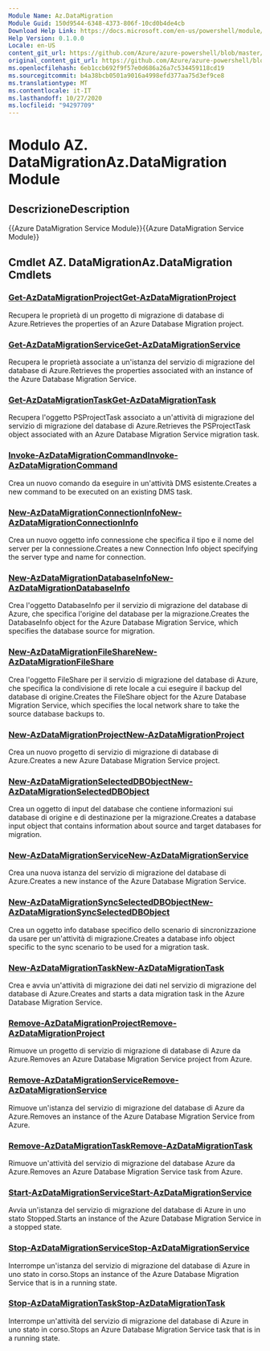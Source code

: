 ```yaml
---
Module Name: Az.DataMigration
Module Guid: 150d9544-6348-4373-806f-10cd0b4de4cb
Download Help Link: https://docs.microsoft.com/en-us/powershell/module/az.datamigration
Help Version: 0.1.0.0
Locale: en-US
content_git_url: https://github.com/Azure/azure-powershell/blob/master/src/DataMigration/DataMigration/help/Az.DataMigration.md
original_content_git_url: https://github.com/Azure/azure-powershell/blob/master/src/DataMigration/DataMigration/help/Az.DataMigration.md
ms.openlocfilehash: 6eb1ccb692f9f57e0d686a26a7c534459118cd19
ms.sourcegitcommit: b4a38bcb0501a9016a4998efd377aa75d3ef9ce8
ms.translationtype: MT
ms.contentlocale: it-IT
ms.lasthandoff: 10/27/2020
ms.locfileid: "94297709"
---
```

# <span data-ttu-id="cf57c-101">Modulo AZ. DataMigration</span><span class="sxs-lookup"><span data-stu-id="cf57c-101">Az.DataMigration Module</span></span>
## <span data-ttu-id="cf57c-102">Descrizione</span><span class="sxs-lookup"><span data-stu-id="cf57c-102">Description</span></span>
<span data-ttu-id="cf57c-103">{{Azure DataMigration Service Module}}</span><span class="sxs-lookup"><span data-stu-id="cf57c-103">{{Azure DataMigration Service Module}}</span></span>

## <span data-ttu-id="cf57c-104">Cmdlet AZ. DataMigration</span><span class="sxs-lookup"><span data-stu-id="cf57c-104">Az.DataMigration Cmdlets</span></span>
### [<span data-ttu-id="cf57c-105">Get-AzDataMigrationProject</span><span class="sxs-lookup"><span data-stu-id="cf57c-105">Get-AzDataMigrationProject</span></span>](Get-AzDataMigrationProject.md)
<span data-ttu-id="cf57c-106">Recupera le proprietà di un progetto di migrazione di database di Azure.</span><span class="sxs-lookup"><span data-stu-id="cf57c-106">Retrieves the properties of an Azure Database Migration project.</span></span>

### [<span data-ttu-id="cf57c-107">Get-AzDataMigrationService</span><span class="sxs-lookup"><span data-stu-id="cf57c-107">Get-AzDataMigrationService</span></span>](Get-AzDataMigrationService.md)
<span data-ttu-id="cf57c-108">Recupera le proprietà associate a un'istanza del servizio di migrazione del database di Azure.</span><span class="sxs-lookup"><span data-stu-id="cf57c-108">Retrieves the properties associated with an instance of the Azure Database Migration Service.</span></span> 

### [<span data-ttu-id="cf57c-109">Get-AzDataMigrationTask</span><span class="sxs-lookup"><span data-stu-id="cf57c-109">Get-AzDataMigrationTask</span></span>](Get-AzDataMigrationTask.md)
<span data-ttu-id="cf57c-110">Recupera l'oggetto PSProjectTask associato a un'attività di migrazione del servizio di migrazione del database di Azure.</span><span class="sxs-lookup"><span data-stu-id="cf57c-110">Retrieves the PSProjectTask object associated with an Azure Database Migration Service migration task.</span></span>

### [<span data-ttu-id="cf57c-111">Invoke-AzDataMigrationCommand</span><span class="sxs-lookup"><span data-stu-id="cf57c-111">Invoke-AzDataMigrationCommand</span></span>](Invoke-AzDataMigrationCommand.md)
<span data-ttu-id="cf57c-112">Crea un nuovo comando da eseguire in un'attività DMS esistente.</span><span class="sxs-lookup"><span data-stu-id="cf57c-112">Creates a new command to be executed on an existing DMS task.</span></span>

### [<span data-ttu-id="cf57c-113">New-AzDataMigrationConnectionInfo</span><span class="sxs-lookup"><span data-stu-id="cf57c-113">New-AzDataMigrationConnectionInfo</span></span>](New-AzDataMigrationConnectionInfo.md)
<span data-ttu-id="cf57c-114">Crea un nuovo oggetto info connessione che specifica il tipo e il nome del server per la connessione.</span><span class="sxs-lookup"><span data-stu-id="cf57c-114">Creates a new Connection Info object specifying the server type and name for connection.</span></span>

### [<span data-ttu-id="cf57c-115">New-AzDataMigrationDatabaseInfo</span><span class="sxs-lookup"><span data-stu-id="cf57c-115">New-AzDataMigrationDatabaseInfo</span></span>](New-AzDataMigrationDatabaseInfo.md)
<span data-ttu-id="cf57c-116">Crea l'oggetto DatabaseInfo per il servizio di migrazione del database di Azure, che specifica l'origine del database per la migrazione.</span><span class="sxs-lookup"><span data-stu-id="cf57c-116">Creates the DatabaseInfo object for the Azure Database Migration Service, which specifies the database source for migration.</span></span>

### [<span data-ttu-id="cf57c-117">New-AzDataMigrationFileShare</span><span class="sxs-lookup"><span data-stu-id="cf57c-117">New-AzDataMigrationFileShare</span></span>](New-AzDataMigrationFileShare.md)
<span data-ttu-id="cf57c-118">Crea l'oggetto FileShare per il servizio di migrazione del database di Azure, che specifica la condivisione di rete locale a cui eseguire il backup del database di origine.</span><span class="sxs-lookup"><span data-stu-id="cf57c-118">Creates the FileShare object for the Azure Database Migration Service, which specifies the local network share to take the source database backups to.</span></span>

### [<span data-ttu-id="cf57c-119">New-AzDataMigrationProject</span><span class="sxs-lookup"><span data-stu-id="cf57c-119">New-AzDataMigrationProject</span></span>](New-AzDataMigrationProject.md)
<span data-ttu-id="cf57c-120">Crea un nuovo progetto di servizio di migrazione di database di Azure.</span><span class="sxs-lookup"><span data-stu-id="cf57c-120">Creates a new Azure Database Migration Service project.</span></span>

### [<span data-ttu-id="cf57c-121">New-AzDataMigrationSelectedDBObject</span><span class="sxs-lookup"><span data-stu-id="cf57c-121">New-AzDataMigrationSelectedDBObject</span></span>](New-AzDataMigrationSelectedDBObject.md)
<span data-ttu-id="cf57c-122">Crea un oggetto di input del database che contiene informazioni sui database di origine e di destinazione per la migrazione.</span><span class="sxs-lookup"><span data-stu-id="cf57c-122">Creates a database input object that contains information about source and target databases for migration.</span></span>

### [<span data-ttu-id="cf57c-123">New-AzDataMigrationService</span><span class="sxs-lookup"><span data-stu-id="cf57c-123">New-AzDataMigrationService</span></span>](New-AzDataMigrationService.md)
<span data-ttu-id="cf57c-124">Crea una nuova istanza del servizio di migrazione del database di Azure.</span><span class="sxs-lookup"><span data-stu-id="cf57c-124">Creates a new instance of the Azure Database Migration Service.</span></span>

### [<span data-ttu-id="cf57c-125">New-AzDataMigrationSyncSelectedDBObject</span><span class="sxs-lookup"><span data-stu-id="cf57c-125">New-AzDataMigrationSyncSelectedDBObject</span></span>](New-AzDataMigrationSyncSelectedDBObject.md)
<span data-ttu-id="cf57c-126">Crea un oggetto info database specifico dello scenario di sincronizzazione da usare per un'attività di migrazione.</span><span class="sxs-lookup"><span data-stu-id="cf57c-126">Creates a database info object specific to the sync scenario to be used for a migration task.</span></span>

### [<span data-ttu-id="cf57c-127">New-AzDataMigrationTask</span><span class="sxs-lookup"><span data-stu-id="cf57c-127">New-AzDataMigrationTask</span></span>](New-AzDataMigrationTask.md)
<span data-ttu-id="cf57c-128">Crea e avvia un'attività di migrazione dei dati nel servizio di migrazione del database di Azure.</span><span class="sxs-lookup"><span data-stu-id="cf57c-128">Creates and starts a data migration task in the Azure Database Migration Service.</span></span>

### [<span data-ttu-id="cf57c-129">Remove-AzDataMigrationProject</span><span class="sxs-lookup"><span data-stu-id="cf57c-129">Remove-AzDataMigrationProject</span></span>](Remove-AzDataMigrationProject.md)
<span data-ttu-id="cf57c-130">Rimuove un progetto di servizio di migrazione di database di Azure da Azure.</span><span class="sxs-lookup"><span data-stu-id="cf57c-130">Removes an Azure Database Migration Service project from Azure.</span></span>

### [<span data-ttu-id="cf57c-131">Remove-AzDataMigrationService</span><span class="sxs-lookup"><span data-stu-id="cf57c-131">Remove-AzDataMigrationService</span></span>](Remove-AzDataMigrationService.md)
<span data-ttu-id="cf57c-132">Rimuove un'istanza del servizio di migrazione del database di Azure da Azure.</span><span class="sxs-lookup"><span data-stu-id="cf57c-132">Removes an instance of the Azure Database Migration Service from Azure.</span></span>

### [<span data-ttu-id="cf57c-133">Remove-AzDataMigrationTask</span><span class="sxs-lookup"><span data-stu-id="cf57c-133">Remove-AzDataMigrationTask</span></span>](Remove-AzDataMigrationTask.md)
<span data-ttu-id="cf57c-134">Rimuove un'attività del servizio di migrazione del database Azure da Azure.</span><span class="sxs-lookup"><span data-stu-id="cf57c-134">Removes an Azure Database Migration Service task from Azure.</span></span>

### [<span data-ttu-id="cf57c-135">Start-AzDataMigrationService</span><span class="sxs-lookup"><span data-stu-id="cf57c-135">Start-AzDataMigrationService</span></span>](Start-AzDataMigrationService.md)
<span data-ttu-id="cf57c-136">Avvia un'istanza del servizio di migrazione del database di Azure in uno stato Stopped.</span><span class="sxs-lookup"><span data-stu-id="cf57c-136">Starts an instance of the Azure Database Migration Service in a stopped state.</span></span> 

### [<span data-ttu-id="cf57c-137">Stop-AzDataMigrationService</span><span class="sxs-lookup"><span data-stu-id="cf57c-137">Stop-AzDataMigrationService</span></span>](Stop-AzDataMigrationService.md)
<span data-ttu-id="cf57c-138">Interrompe un'istanza del servizio di migrazione del database di Azure in uno stato in corso.</span><span class="sxs-lookup"><span data-stu-id="cf57c-138">Stops an instance of the Azure Database Migration Service that is in a running state.</span></span>

### [<span data-ttu-id="cf57c-139">Stop-AzDataMigrationTask</span><span class="sxs-lookup"><span data-stu-id="cf57c-139">Stop-AzDataMigrationTask</span></span>](Stop-AzDataMigrationTask.md)
<span data-ttu-id="cf57c-140">Interrompe un'attività del servizio di migrazione del database di Azure in uno stato in corso.</span><span class="sxs-lookup"><span data-stu-id="cf57c-140">Stops an  Azure Database Migration Service task that is in a running state.</span></span>

